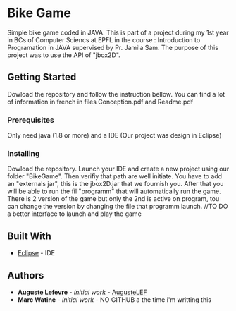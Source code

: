 # Bike Game

Simple bike game coded in JAVA. This is part of a project during my 1st year in BCs of Computer Sciencs at EPFL in the course : Introduction to Programation in JAVA supervised by Pr. Jamila Sam. The purpose of this project was to use the API of "jbox2D".

## Getting Started

Dowload the repository and follow the instruction bellow. You can find a lot of information in french in files Conception.pdf and Readme.pdf 

### Prerequisites

Only need java (1.8 or more) and a IDE (Our project was design in Eclipse)

### Installing

Dowload the repository. Launch your IDE and create a new project using our folder "BikeGame". Then verifiy that path are well initiate. You have to add an "externals jar", this is the jbox2D.jar that we fournish you. After that you will be able to run the fil "programm" that will automatically run the game. There is 2 version of the game but only the 2nd is active on program, tou can change the version by changing the file that programm launch.
 //TO DO a better interface to launch and play the game

## Built With

* [Eclipse](https://www.eclipse.org) - IDE

## Authors

* **Auguste Lefevre** - *Initial work* - [AugusteLEF](https://github.com/AugusteLEF)
* **Marc Watine** - *Initial work* - NO GITHUB a the time i'm writting this
